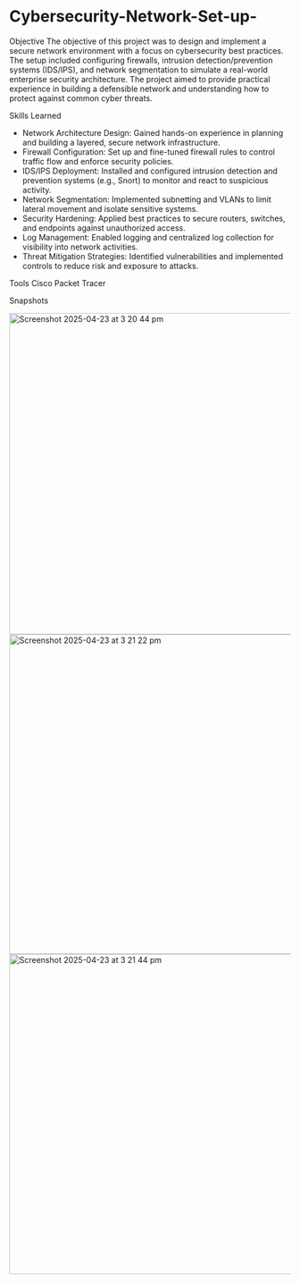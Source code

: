 # Cybersecurity-Network-Set-up-

Objective
The objective of this project was to design and implement a secure network environment with a focus on cybersecurity best practices. The setup included configuring firewalls, intrusion detection/prevention systems (IDS/IPS), and network segmentation to simulate a real-world enterprise security architecture. The project aimed to provide practical experience in building a defensible network and understanding how to protect against common cyber threats.

Skills Learned
- Network Architecture Design: Gained hands-on experience in planning and building a layered, secure network infrastructure.
- Firewall Configuration: Set up and fine-tuned firewall rules to control traffic flow and enforce security policies.
- IDS/IPS Deployment: Installed and configured intrusion detection and prevention systems (e.g., Snort) to monitor and react to suspicious activity.
- Network Segmentation: Implemented subnetting and VLANs to limit lateral movement and isolate sensitive systems.
- Security Hardening: Applied best practices to secure routers, switches, and endpoints against unauthorized access.
- Log Management: Enabled logging and centralized log collection for visibility into network activities.
- Threat Mitigation Strategies: Identified vulnerabilities and implemented controls to reduce risk and exposure to attacks.

Tools
Cisco Packet Tracer 

Snapshots

<img width="575" alt="Screenshot 2025-04-23 at 3 20 44 pm" src="https://github.com/user-attachments/assets/fe4328b0-4d23-41f2-bd3c-e400608a5dc4" />
<img width="572" alt="Screenshot 2025-04-23 at 3 21 22 pm" src="https://github.com/user-attachments/assets/02c5fb4d-ae13-4785-80e1-e4b289e07d14" />
<img width="573" alt="Screenshot 2025-04-23 at 3 21 44 pm" src="https://github.com/user-attachments/assets/1121d0be-9073-4176-a512-3aaa0cb844b5" />
